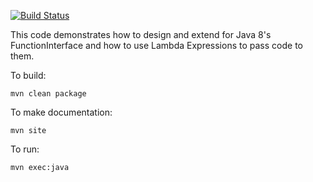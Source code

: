 [![Build Status](https://travis-ci.org/pbj23000/absfuncinttut.svg?branch=master)](https://travis-ci.org/pbj23000/absfuncinttut)

This code demonstrates how to design and extend for Java 8's FunctionInterface and
how to use Lambda Expressions to pass code to them.


To build:

    mvn clean package

To make documentation:

    mvn site

To run:

    mvn exec:java
